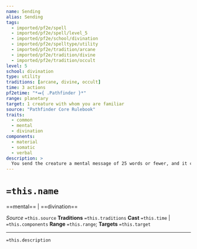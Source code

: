 ```yaml
---
name: Sending
alias: Sending
tags:
  - imported/pf2e/spell
  - imported/pf2e/spell/level_5
  - imported/pf2e/school/divination
  - imported/pf2e/spelltype/utility
  - imported/pf2e/tradition/arcane
  - imported/pf2e/tradition/divine
  - imported/pf2e/tradition/occult
level: 5
school: divination
type: utility
traditions: [arcane, divine, occult]
time: 3 actions
pf2etime: "*⬽{ .Pathfinder }*"
range: planetary
target: 1 creature with whom you are familiar
source: "Pathfinder Core Rulebook"
traits:
  - common
  - mental
  - divination
components:
  - material
  - somatic
  - verbal
description: >
  You send the creature a mental message of 25 words or fewer, and it can respond immediately with its own message of 25 words or fewer.
---
```

# `=this.name`
==mental== | ==divination==

*Source* `=this.source`
**Traditions** `=this.traditions`
**Cast** `=this.time` | `=this.components`
**Range** `=this.range`; **Targets** `=this.target`

***
`=this.description`